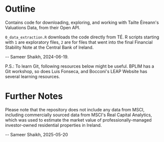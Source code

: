 # Outline
Contains code for downloading, exploring, and working with Tailte Éireann's Valuations Data, from their Open API. 

`0_data_extraction.R` downloads the code directly from TÉ. R scripts starting with `1` are exploratory files, `2` are for files that went into the final Financial Stability Note at the Central Bank of Ireland. 

-- Sameer Shaikh, 2024-06-19. 

P.S.: To learn Git, following resources below might be useful.
BPLIM has a Git workshop, so does Luis Fonseca, and Bocconi's LEAP Website has several learning resources. 

# Further Notes
Please note that the repository does not include any data from MSCI, including commercially sourced data from MSCI's Real Capital Analytics, which was used to estimate the market value of professionally-managed investor-owned residential properties in Ireland. 

-- Sameer Shaikh, 2025-05-20
